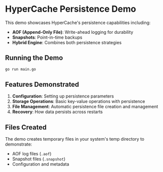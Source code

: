 # HyperCache Persistence Demo

This demo showcases HyperCache's persistence capabilities including:

- **AOF (Append-Only File)**: Write-ahead logging for durability
- **Snapshots**: Point-in-time backups
- **Hybrid Engine**: Combines both persistence strategies

## Running the Demo

```bash
go run main.go
```

## Features Demonstrated

1. **Configuration**: Setting up persistence parameters
2. **Storage Operations**: Basic key-value operations with persistence
3. **File Management**: Automatic persistence file creation and management
4. **Recovery**: How data persists across restarts

## Files Created

The demo creates temporary files in your system's temp directory to demonstrate:
- AOF log files (`.aof`)
- Snapshot files (`.snapshot`)
- Configuration and metadata
